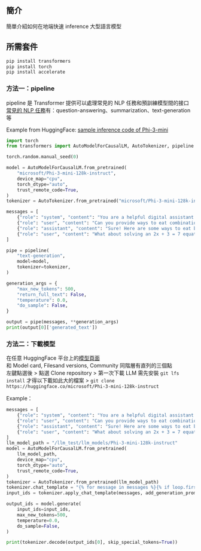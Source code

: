 ## 簡介
簡單介紹如何在地端快速 inference 大型語言模型  

## 所需套件
```python
pip install transformers
pip install torch
pip install accelerate
```

### 方法一：pipeline 
pipeline 是 Transformer 提供可以處理常見的 NLP 任務和預訓練模型間的接口  
[常見的 NLP 任務](https://huggingface.co/docs/transformers/main_classes/pipelines)有：question-answering、summarization、text-generation 等
  
Example from HuggingFace: [sample inference code of Phi-3-mini](https://huggingface.co/microsoft/Phi-3-mini-128k-instruct)
```python
import torch
from transformers import AutoModelForCausalLM, AutoTokenizer, pipeline

torch.random.manual_seed(0)

model = AutoModelForCausalLM.from_pretrained(
    "microsoft/Phi-3-mini-128k-instruct",
    device_map="cpu",
    torch_dtype="auto",
    trust_remote_code=True,
)
tokenizer = AutoTokenizer.from_pretrained("microsoft/Phi-3-mini-128k-instruct")

messages = [
    {"role": "system", "content": "You are a helpful digital assistant. Please provide safe, ethical and accurate information to the user."},
    {"role": "user", "content": "Can you provide ways to eat combinations of bananas and dragonfruits?"},
    {"role": "assistant", "content": "Sure! Here are some ways to eat bananas and dragonfruits together: 1. Banana and dragonfruit smoothie: Blend bananas and dragonfruits together with some milk and honey. 2. Banana and dragonfruit salad: Mix sliced bananas and dragonfruits together with some lemon juice and honey."},
    {"role": "user", "content": "What about solving an 2x + 3 = 7 equation?"},
]

pipe = pipeline(
    "text-generation",
    model=model,
    tokenizer=tokenizer,
)

generation_args = {
    "max_new_tokens": 500,
    "return_full_text": False,
    "temperature": 0.0,
    "do_sample": False,
}

output = pipe(messages, **generation_args)
print(output[0]['generated_text'])
```

### 方法二：下載模型
在任意 HuggingFace 平台上的[模型頁面](https://huggingface.co/microsoft/Phi-3-mini-128k-instruct)  
和 Model card, Filesand versions, Community 同階層有直列的三個點  
左鍵點選後 > 點選 Clone repository > 第一次下載 LLM 需先安裝 `git lfs install` 才得以下載如此大的檔案 > `git clone https://huggingface.co/microsoft/Phi-3-mini-128k-instruct`  
  
Example：
```python
messages = [
    {"role": "system", "content": "You are a helpful digital assistant. Please provide safe, ethical and accurate information to the user."},
    {"role": "user", "content": "Can you provide ways to eat combinations of bananas and dragonfruits?"},
    {"role": "assistant", "content": "Sure! Here are some ways to eat bananas and dragonfruits together: 1. Banana and dragonfruit smoothie: Blend bananas and dragonfruits together with some milk and honey. 2. Banana and dragonfruit salad: Mix sliced bananas and dragonfruits together with some lemon juice and honey."},
    {"role": "user", "content": "What about solving an 2x + 3 = 7 equation?"},
]
llm_model_path = "/llm_test/llm_models/Phi-3-mini-128k-instruct"
model = AutoModelForCausalLM.from_pretrained(
    llm_model_path,
    device_map="cpu",
    torch_dtype="auto",
    trust_remote_code=True,
)
tokenizer = AutoTokenizer.from_pretrained(llm_model_path)
tokenizer.chat_template = "{% for message in messages %}{% if loop.first %}[gMASK]sop<|{{ message['role'] }}|> \n {{ message['content'] }}{% else %}<|{{ message['role'] }}|> \n {{ message['content'] }}{% endif %}{% endfor %}{% if add_generation_prompt %}<|assistant|>{% endif %}"
input_ids = tokenizer.apply_chat_template(messages, add_generation_prompt=True, tokenize=True, return_tensors="pt")

output_ids = model.generate(
    input_ids=input_ids,
    max_new_tokens=500,
    temperature=0.0,
    do_sample=False,
)

print(tokenizer.decode(output_ids[0], skip_special_tokens=True))
```
